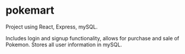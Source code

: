 # pokemart

Project using React, Express, mySQL.

Includes login and signup functionality, allows for purchase and sale of Pokemon.
Stores all user information in mySQL.
